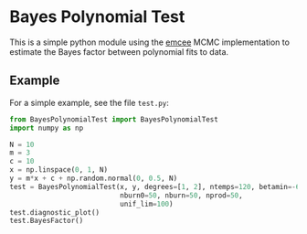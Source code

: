# Bayes Polynomial Test

This is a simple python module using the [emcee](http://dan.iel.fm/emcee/current/) 
MCMC implementation to estimate the Bayes factor between polynomial fits to
data. 

## Example

For a simple example, see the file `test.py`:

```python 
from BayesPolynomialTest import BayesPolynomialTest
import numpy as np

N = 10
m = 3
c = 10
x = np.linspace(0, 1, N)
y = m*x + c + np.random.normal(0, 0.5, N)
test = BayesPolynomialTest(x, y, degrees=[1, 2], ntemps=120, betamin=-6,
                           nburn0=50, nburn=50, nprod=50,
                           unif_lim=100)
test.diagnostic_plot()
test.BayesFactor()
```
